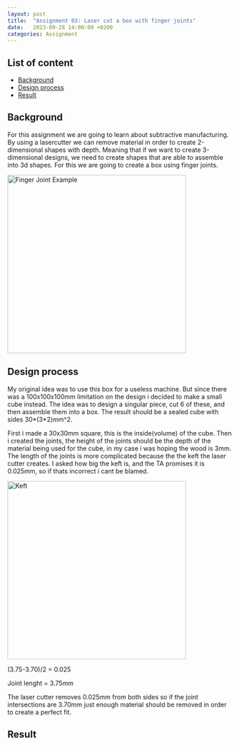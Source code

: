 ```yaml
---
layout: post
title:  "Assignment 03: Laser cut a box with finger joints"
date:   2023-09-28 14:00:00 +0200
categories: Assignment
--- 
```


## List of content

- [Background](#background)
- [Design process](#design-process)
- [Result](#result)


## Background

For this assignment we are going to learn about subtractive manufacturing. By using a lasercutter we can remove material in order to create 2-dimensional shapes with depth. Meaning that if we want to create 3-dimensional designs, we need to create shapes that are able to assemble into 3d shapes. For this we are going to create a box using finger joints.

<img src="{{ '/assets/images/finger_joint_example.png' | prepend: site.baseurl | prepend: site.url}}" alt="Finger Joint Example" height=400px/>

## Design process

My original idea was to use this box for a useless machine. But since there was a 100x100x100mm limitation on the design i decided to make a small cube instead. The idea was to design a singular piece, cut 6 of these, and then assemble them into a box. The result should be a sealed cube with sides 30\*(3*2)mm^2.

First i made a 30x30mm square, this is the inside(volume) of the cube. Then i created the joints, the height of the joints should be the depth of the material being used for the cube, in my case i was hoping the wood is 3mm. The length of the joints is more complicated because the the keft the laser cutter creates. I asked how big the keft is, and the TA promises it is 0.025mm, so if thats incorrect i cant be blamed. 

<img src="{{ '/assets/images/keft.png' | prepend: site.baseurl | prepend: site.url}}" alt="Keft" height=400px/>

(3.75-3.70)/2 = 0.025

Joint lenght = 3.75mm

The laser cutter removes 0.025mm from both sides so if the joint intersections are 3.70mm just enough material should be removed in order to create a perfect fit.


## Result